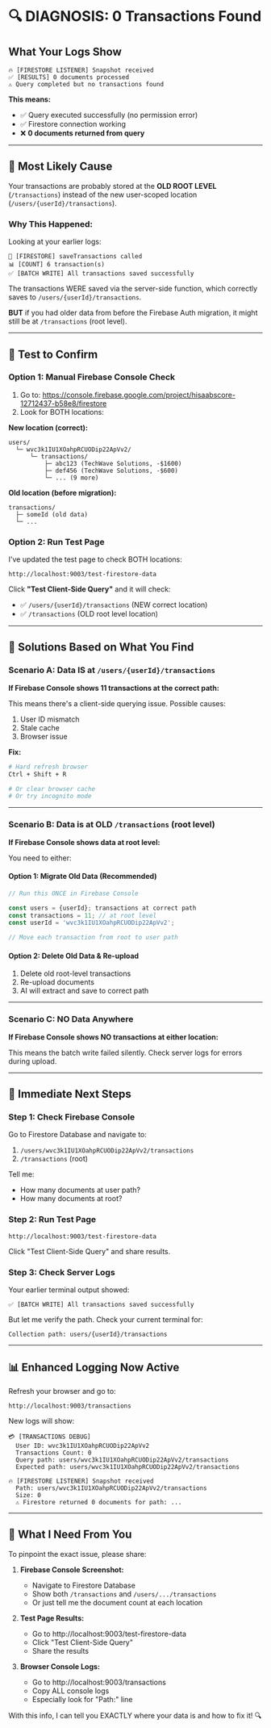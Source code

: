 # 🔍 DIAGNOSIS: 0 Transactions Found

## What Your Logs Show

```
🔥 [FIRESTORE LISTENER] Snapshot received
✅ [RESULTS] 0 documents processed
⚠️ Query completed but no transactions found
```

**This means:**
- ✅ Query executed successfully (no permission error)
- ✅ Firestore connection working
- ❌ **0 documents returned from query**

---

## 🎯 Most Likely Cause

Your transactions are probably stored at the **OLD ROOT LEVEL** (`/transactions`) instead of the new user-scoped location (`/users/{userId}/transactions`).

### Why This Happened:

Looking at your earlier logs:
```
💾 [FIRESTORE] saveTransactions called
📊 [COUNT] 6 transaction(s)
✅ [BATCH WRITE] All transactions saved successfully
```

The transactions WERE saved via the server-side function, which correctly saves to `/users/{userId}/transactions`.

**BUT** if you had older data from before the Firebase Auth migration, it might still be at `/transactions` (root level).

---

## 🧪 Test to Confirm

### Option 1: Manual Firebase Console Check

1. Go to: https://console.firebase.google.com/project/hisaabscore-12712437-b58e8/firestore
2. Look for BOTH locations:

**New location (correct):**
```
users/
  └─ wvc3k1IU1XOahpRCUODip22ApVv2/
      └─ transactions/
          ├─ abc123 (TechWave Solutions, -$1600)
          ├─ def456 (TechWave Solutions, -$600)
          └─ ... (9 more)
```

**Old location (before migration):**
```
transactions/
  ├─ someId (old data)
  └─ ...
```

### Option 2: Run Test Page

I've updated the test page to check BOTH locations:

```
http://localhost:9003/test-firestore-data
```

Click **"Test Client-Side Query"** and it will check:
- ✅ `/users/{userId}/transactions` (NEW correct location)
- ✅ `/transactions` (OLD root level location)

---

## 🔧 Solutions Based on What You Find

### Scenario A: Data IS at `/users/{userId}/transactions`

**If Firebase Console shows 11 transactions at the correct path:**

This means there's a client-side querying issue. Possible causes:
1. User ID mismatch
2. Stale cache
3. Browser issue

**Fix:**
```bash
# Hard refresh browser
Ctrl + Shift + R

# Or clear browser cache
# Or try incognito mode
```

---

### Scenario B: Data is at OLD `/transactions` (root level)

**If Firebase Console shows data at root level:**

You need to either:

#### Option 1: Migrate Old Data (Recommended)
```javascript
// Run this ONCE in Firebase Console

const users = {userId}; transactions at correct path
const transactions = 11; // at root level
const userId = 'wvc3k1IU1XOahpRCUODip22ApVv2';

// Move each transaction from root to user path
```

#### Option 2: Delete Old Data & Re-upload
1. Delete old root-level transactions
2. Re-upload documents
3. AI will extract and save to correct path

---

### Scenario C: NO Data Anywhere

**If Firebase Console shows NO transactions at either location:**

This means the batch write failed silently. Check server logs for errors during upload.

---

## 🚀 Immediate Next Steps

### Step 1: Check Firebase Console
Go to Firestore Database and navigate to:
1. `/users/wvc3k1IU1XOahpRCUODip22ApVv2/transactions`
2. `/transactions` (root)

Tell me:
- How many documents at user path?
- How many documents at root?

### Step 2: Run Test Page
```
http://localhost:9003/test-firestore-data
```
Click "Test Client-Side Query" and share results.

### Step 3: Check Server Logs
Your earlier terminal output showed:
```
✅ [BATCH WRITE] All transactions saved successfully
```

But let me verify the path. Check your current terminal for:
```
Collection path: users/{userId}/transactions
```

---

## 📊 Enhanced Logging Now Active

Refresh your browser and go to:
```
http://localhost:9003/transactions
```

New logs will show:
```
💳 [TRANSACTIONS DEBUG]
  User ID: wvc3k1IU1XOahpRCUODip22ApVv2
  Transactions Count: 0
  Query path: users/wvc3k1IU1XOahpRCUODip22ApVv2/transactions
  Expected path: users/wvc3k1IU1XOahpRCUODip22ApVv2/transactions

🔥 [FIRESTORE LISTENER] Snapshot received
  Path: users/wvc3k1IU1XOahpRCUODip22ApVv2/transactions
  Size: 0
  ⚠️ Firestore returned 0 documents for path: ...
```

---

## 🎯 What I Need From You

To pinpoint the exact issue, please share:

1. **Firebase Console Screenshot:**
   - Navigate to Firestore Database
   - Show both `/transactions` and `/users/.../transactions`
   - Or just tell me the document count at each location

2. **Test Page Results:**
   - Go to http://localhost:9003/test-firestore-data
   - Click "Test Client-Side Query"
   - Share the results

3. **Browser Console Logs:**
   - Go to http://localhost:9003/transactions
   - Copy ALL console logs
   - Especially look for "Path:" line

With this info, I can tell you EXACTLY where your data is and how to fix it! 🔍
